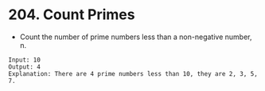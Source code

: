 # 204. Count Primes
* Count the number of prime numbers less than a non-negative number, n.
```text
Input: 10
Output: 4
Explanation: There are 4 prime numbers less than 10, they are 2, 3, 5, 7.
```

